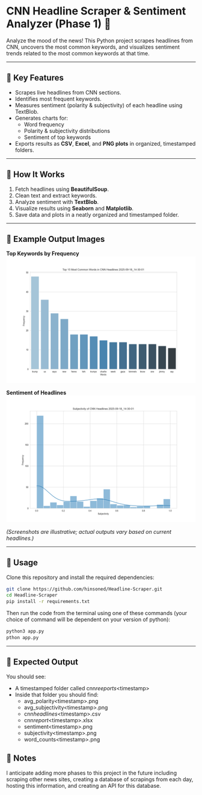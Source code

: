 # CNN Headline Scraper & Sentiment Analyzer (Phase 1) 📰

Analyze the mood of the news! This Python project scrapes headlines from CNN, uncovers the most common keywords, and visualizes sentiment trends related to the most common keywords at that time.

---

## 🔹 Key Features

- Scrapes live headlines from CNN sections.
- Identifies most frequent keywords.
- Measures sentiment (polarity & subjectivity) of each headline using TextBlob.
- Generates charts for:
  - Word frequency
  - Polarity & subjectivity distributions
  - Sentiment of top keywords
- Exports results as **CSV**, **Excel**, and **PNG plots** in organized, timestamped folders.

---

## 🔹 How It Works

1. Fetch headlines using **BeautifulSoup**.
2. Clean text and extract keywords.
3. Analyze sentiment with **TextBlob**.
4. Visualize results using **Seaborn** and **Matplotlib**.
5. Save data and plots in a neatly organized and timestamped folder.

---

## 🔹 Example Output Images

**Top Keywords by Frequency**  
![word_counts_example](screenshots/word_count_example.png)

**Sentiment of Headlines**  
![avg_polarity_example](screenshots/subjectivity_example.png)

_(Screenshots are illustrative; actual outputs vary based on current headlines.)_

---

## 🔹 Usage

Clone this repository and install the required dependencies:

```bash
git clone https://github.com/hinsoned/Headline-Scraper.git
cd Headline-Scraper
pip install -r requirements.txt

```

Then run the code from the terminal using one of these commands (your choice of command will be dependent on your version of python):

```bash
python3 app.py
pthon app.py
```

---

## 🔹 Expected Output

You should see:

- A timestamped folder called cnn*reeports*\<timestamp\>
- Inside that folder you should find:
  - avg_polarity\<timestamp\>.png
  - avg_subjectivity\<timestamp\>.png
  - cnn*headlines*\<timestamp\>.csv
  - cnn*report*\<timestamp\>.xlsx
  - sentiment\<timestamp\>.png
  - subjectivity\<timestamp\>.png
  - word_counts\<timestamp\>.png

## 🔹 Notes

I anticipate adding more phases to this project in the future including scraping other news sites, creating a database of scrapings from each day, hosting this information, and creating an API for this database.
